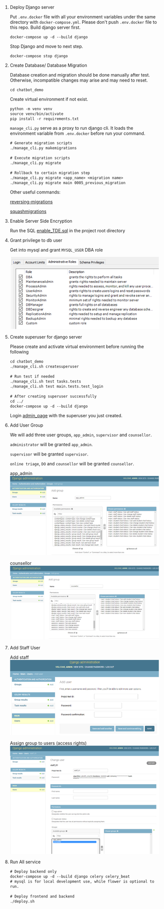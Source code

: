 1. Deploy Django server
   
    Put `.env.docker` file with all your environment variables under the same directory with `docker-compose.yml`.
    Please don't push `.env.docker` file to this repo.
    Build django server first.
    ```shell
    docker-compose up -d --build django
    ```

    Stop Django and move to next step.
    ```shell
    docker-compose stop django
    ```

2. Create Database/ Database Migration
   
   Database creation and migration should be done manually after test.
   Otherwise, incompatible changes may arise and may need to reset.

   ```shell
   cd chatbot_demo
   ```
    
   Create virtual environment if not exist.
   ```shell
   python -m venv venv
   source venv/bin/activate
   pip install -r requirements.txt
   ```
   
   `manage_cli.py` serve as a proxy to run django cli. 
   It loads the environment variable from `.env.docker` before run your command.
   
   ```shell
   # Generate migration scripts
   ./manage_cli.py makemigrations
   
   # Execute migration scripts
   ./manage_cli.py migrate
   
   # Rollback to certain migration step
   ./manage_cli.py migrate <app_name> <migration name>
   ./manage_cli.py migrate main 0005_previous_migration
   ```
   
   Other useful commands:
   
   [reversing-migrations](https://docs.djangoproject.com/en/3.2/topics/migrations/#reversing-migrations)
   
   [squashmigrations](https://docs.djangoproject.com/en/3.2/topics/migrations/#migration-squashing)
   
3. Enable Server Side Encryption

   Run the SQL [enable_TDE.sql](https://github.com/chenbingxiayu/chatbot-demo/blob/master/enable_TDE.sql) in the project root directory

5. Grant privilege to db user
    
    Get into mysql and grant `MYSQL_USER` DBA role
   
   ![dba_role](img/dba.png)
   
6. Create superuser for django server
   
   Please create and activate virtual environment before running the following  
   ```shell
   cd chatbot_demo
   ./manage_cli.sh createsuperuser
   
   # Run test if needed
   ./manage_cli.sh test tasks.tests
   ./manage_cli.sh test main.tests.test_login
   
   # After creating superuser successfully
   cd ../
   docker-compose up -d --build django
   ```
   Login [admin_page](http://localhost:8899/admin/) with the superuser you just created.


5. Add User Group
   
   We will add three user groups, `app_admin`, `supervisor` and `counsellor`.
   
   `administrator` will be granted `app_admin`.
   
   `supervisor` will be granted `supervisor`.
   
   `online triage`, `DO` and `counsellor` will be granted `counsellor`. 

   app_admin
   ![app_admin.png](img/app_admin.png)
   
   counsellor
   ![counsellor.png](img/counsellor.png)

6. Add Staff User
   
   Add staff
   ![add_staff](img/add_staff.png)
   
   Assign group to users (access rights)
   ![assign_groups.png](img/assign_groups.png)
   
7. Run All service

   ```shell
   # Deploy backend only
   docker-compose up -d --build django celery celery_beat
   # mysql is for local development use, while flower is optional to run.
   
   # Deploy frontend and backend
   ./deploy.sh
   ```
   
   